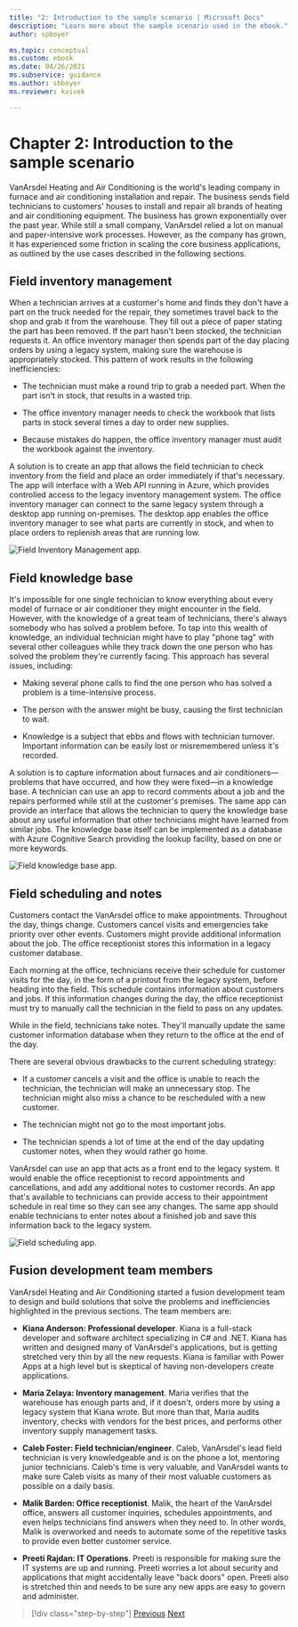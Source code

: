 ```yaml
---
title: "2: Introduction to the sample scenario | Microsoft Docs"
description: "Learn more about the sample scenario used in the ebook."
author: spboyer

ms.topic: conceptual
ms.custom: ebook
ms.date: 04/26/2021
ms.subservice: guidance
ms.author: shboyer
ms.reviewer: kvivek

---
```


# Chapter 2: Introduction to the sample scenario

VanArsdel Heating and Air Conditioning is the world's leading company in furnace and air conditioning installation and repair. The business sends field technicians to customers' houses to install and repair all brands of heating and air conditioning equipment. The business has grown exponentially over the past year. While still a small company, VanArsdel relied a lot on manual and paper-intensive work processes. However, as the company has grown, it has experienced some friction in scaling the core business applications, as outlined by the use cases described in the following sections.

## Field inventory management

When a technician arrives at a customer's home and finds they don't have a part on the truck needed for the repair, they sometimes travel back to the shop and grab it from the warehouse. They fill out a piece of paper stating the part has been removed. If the part hasn't been stocked, the technician requests it. An office inventory manager then spends part of the day placing orders by using a legacy system, making sure the warehouse is appropriately stocked. This pattern of work results in the following inefficiencies:

-   The technician must make a round trip to grab a needed part. When the part isn't in stock, that results in a wasted trip.

-   The office inventory manager needs to check the workbook that lists parts in stock several times a day to order new supplies.

-   Because mistakes do happen, the office inventory manager must audit the workbook against the inventory.

A solution is to create an app that allows the field technician to check inventory from the field and place an order immediately if that's necessary. The app will interface with a Web API running in Azure, which provides controlled access to the legacy inventory management system. The office inventory manager can connect to the same legacy system through a desktop app running on-premises. The desktop app enables the office inventory manager to see what parts are currently in stock, and when to place orders to replenish areas that are running low.

![Field Inventory Management app.](media/image5.png)

## Field knowledge base

It's impossible for one single technician to know everything about every model of furnace or air conditioner they might encounter in the field. However, with the knowledge of a great team of technicians, there's always somebody who has solved a problem before. To tap into this wealth of knowledge, an individual technician might have to play "phone tag" with several other colleagues while they track down the one person who has solved the problem they're currently facing. This approach has several issues, including:

- Making several phone calls to find the one person who has solved a problem is a time-intensive process.

- The person with the answer might be busy, causing the first technician to wait.

- Knowledge is a subject that ebbs and flows with technician turnover. Important information can be easily lost or misremembered unless it's recorded.

A solution is to capture information about furnaces and air conditioners&mdash;problems that have occurred, and how they were fixed&mdash;in a knowledge base. A technician can use an app to record comments about a job and the repairs performed while still at the customer's premises. The same app can provide an interface that allows the technician to query the knowledge base about any useful information that other technicians might have learned from similar jobs. The knowledge base itself can be implemented as a database with Azure Cognitive Search providing the lookup facility, based on one or more keywords.

![Field knowledge base app.](media/image6.png)

## Field scheduling and notes

Customers contact the VanArsdel office to make appointments. Throughout the day, things change. Customers cancel visits and emergencies take priority over other events. Customers might provide additional information about the job. The office receptionist stores this information in a legacy customer database.

Each morning at the office, technicians receive their schedule for customer visits for the day, in the form of a printout from the legacy system, before heading into the field. This schedule contains information about customers and jobs. If this information changes during the day, the office receptionist must try to manually call the technician in the field to pass on any updates.

While in the field, technicians take notes. They'll manually update the same customer information database when they return to the office at the end of the day.

There are several obvious drawbacks to the current scheduling strategy:

- If a customer cancels a visit and the office is unable to reach the technician, the technician will make an unnecessary stop. The technician might also miss a chance to be rescheduled with a new customer.

- The technician might not go to the most important jobs.

- The technician spends a lot of time at the end of the day updating customer notes, when they would rather go home.

VanArsdel can use an app that acts as a front end to the legacy system. It would enable the office receptionist to record appointments and cancellations, and add any additional notes to customer records. An app that's available to technicians can provide access to their appointment schedule in real time so they can see any changes. The same app should enable technicians to enter notes about a finished job and save this information back to the legacy system.

![Field scheduling app.](media/image7.png)

## Fusion development team members

VanArsdel Heating and Air Conditioning started a fusion development team to design and build solutions that solve the problems and inefficiencies highlighted in the previous sections. The team members are:

- **Kiana Anderson: Professional developer**. Kiana is a full-stack developer and software architect specializing in C\# and .NET. Kiana has written and designed many of VanArsdel's applications, but is getting stretched very thin by all the new requests. Kiana is familiar with Power Apps at a high level but is skeptical of having non-developers create applications.

- **Maria Zelaya: Inventory management**. Maria verifies that the warehouse has enough parts and, if it doesn't, orders more by using a legacy system that Kiana wrote. But more than that, Maria audits inventory, checks with vendors for the best prices, and performs other inventory supply management tasks.

- **Caleb Foster: Field technician/engineer**. Caleb, VanArsdel's lead field technician is very knowledgeable and is on the phone a lot, mentoring junior technicians. Caleb's time is very valuable, and VanArsdel wants to make sure Caleb visits as many of their most valuable customers as possible on a daily basis.

- **Malik Barden: Office receptionist**. Malik, the heart of the VanArsdel office, answers all customer inquiries, schedules appointments, and even helps technicians find answers when they need to. In other words, Malik is overworked and needs to automate some of the repetitive tasks to provide even better customer service.

- **Preeti Rajdan: IT Operations**. Preeti is responsible for making sure the IT systems are up and running. Preeti worries a lot about security and applications that might accidentally leave "back doors" open. Preeti also is stretched thin and needs to be sure any new apps are easy to govern and administer.

> [!div class="step-by-step"]
> [Previous](01-what-is-fusion-dev-approach.md)
> [Next](03-building-low-code-prototype.md)
